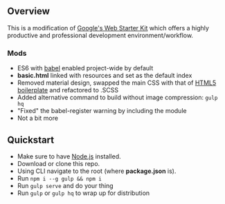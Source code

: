 ## Overview

This is a modification of [Google's Web Starter Kit](https://developers.google.com/web/tools/starter-kit/) which offers a highly productive and professional development environment/workflow. 

### Mods
- ES6 with [babel](https://babeljs.io/) enabled project-wide by default
- **basic.html** linked with resources and set as the default index
- Removed material design, swapped the main CSS with that of [HTML5 boilerplate](https://html5boilerplate.com/) and refactored to .SCSS
- Added alternative command to build without image compression: `gulp hq`
- "Fixed" the babel-register warning by including the module
- Not a bit more

## Quickstart

- Make sure to have [Node.js](https://nodejs.org/en/) installed.
- Download or clone this repo.
- Using CLI navigate to the root (where **package.json** is).
- Run `npm i --g gulp && npm i`
- Run `gulp serve` and do your thing
- Run `gulp` or `gulp hq` to wrap up for distribution

